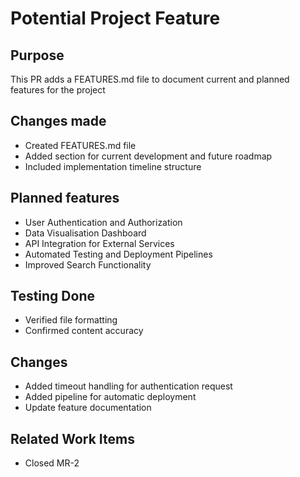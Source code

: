 # Potential Project Feature

## Purpose

This PR adds a FEATURES.md file to document current and planned features for the project

## Changes made

- Created FEATURES.md file
- Added section for current development and future roadmap
- Included implementation timeline structure

## Planned features

- User Authentication and Authorization
- Data Visualisation Dashboard
- API Integration for External Services
- Automated Testing and Deployment Pipelines
- Improved Search Functionality

## Testing Done

- Verified file formatting
- Confirmed content accuracy

## Changes

- Added timeout handling for authentication request
- Added pipeline for automatic deployment
- Update feature documentation

## Related Work Items

- Closed MR-2